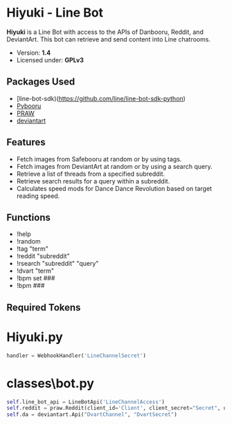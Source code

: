 ﻿# Hiyuki - Line Bot

**Hiyuki** is a Line Bot with access to the APIs of Danbooru, Reddit, and DeviantArt. This bot can retrieve and send content into Line chatrooms.

- Version: **1.4**
- Licensed under: **GPLv3**

## Packages Used
- [line-bot-sdk)(https://github.com/line/line-bot-sdk-python)
- [Pybooru](https://github.com/LuqueDaniel/pybooru)
- [PRAW](https://github.com/praw-dev/praw)
- [deviantart](https://github.com/neighbordog/deviantart)

## Features
- Fetch images from Safebooru at random or by using tags.
- Fetch images from DeviantArt at random or by using a search query.
- Retrieve a list of threads from a specified subreddit.
- Retrieve search results for a query within a subreddit.
- Calculates speed mods for Dance Dance Revolution based on target reading speed.

## Functions
- !help
- !random
- !tag "term"
- !reddit "subreddit"
- !rsearch "subreddit" "query"
- !dvart "term"
- !bpm set ###
- !bpm ###

## Required Tokens
# Hiyuki.py
```python
handler = WebhookHandler('LineChannelSecret')
```

# classes\bot.py
```python
self.line_bot_api = LineBotApi('LineChannelAccess')
self.reddit = praw.Reddit(client_id='Client', client_secret="Secret", user_agent='UserAgent')
self.da = deviantart.Api("DvartChannel", "DvartSecret")
```
